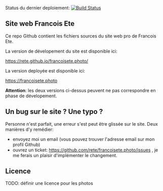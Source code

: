 Status du dernier deploiement: [![Build Status](https://travis-ci.org/rete/francoisete.photo.svg?branch=master)](https://travis-ci.org/rete/francoisete.photo)

## Site web Francois Ete

Ce repo Github contient les fichiers sources du site web pro de Francois Ete.

La version de dévelopement du site est disponible ici:

https://rete.github.io/francoisete.photo/

La version deployée est disponible ici:

https://francoisete.photo

**Attention**: les deux versions ci-dessus peuvent ne pas correspondre en phase de dévelopement.

## Un bug sur le site ? Une typo ?

Personne n'est parfait, une erreur s'est peut être glissée sur le site. Deux manières d'y remédier:

- envoyez moi un email (vous pouvez trouver l'adresse email sur mon profil Github)
- ouvrez un ticket: https://github.com/rete/francoisete.photo/issues , je me ferais un plaisir d'implémenter le changement.


## Licence

TODO: définir une licence pour les photos


